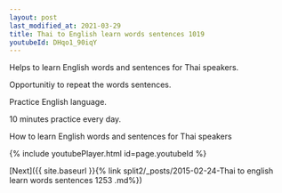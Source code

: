 ```yaml
---
layout: post
last_modified_at: 2021-03-29
title: Thai to English learn words sentences 1019 
youtubeId: DHqo1_90iqY
---
```

 
 
Helps to learn English words and sentences for Thai speakers.

Opportunitiy to repeat the words sentences. 

Practice English language. 
 
10 minutes practice every day. 
 
How to learn English words and sentences for Thai speakers 
 
{% include youtubePlayer.html id=page.youtubeId %}
 
 
[Next]({{ site.baseurl }}{% link  split2/_posts/2015-02-24-Thai to english learn words sentences 1253 .md%})
 
